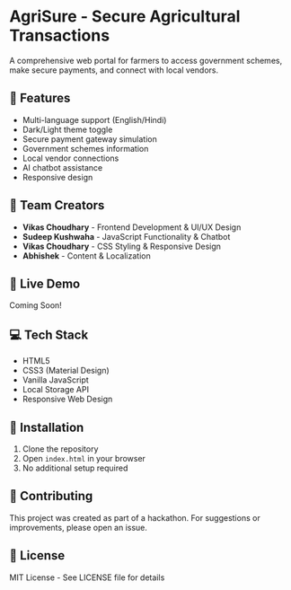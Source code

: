 # AgriSure - Secure Agricultural Transactions

A comprehensive web portal for farmers to access government schemes, make secure payments, and connect with local vendors.

## 🌾 Features
- Multi-language support (English/Hindi)
- Dark/Light theme toggle
- Secure payment gateway simulation
- Government schemes information
- Local vendor connections
- AI chatbot assistance
- Responsive design

## 👥 Team Creators
- **Vikas Choudhary** - Frontend Development & UI/UX Design
- **Sudeep Kushwaha** - JavaScript Functionality & Chatbot
- **Vikas Choudhary** - CSS Styling & Responsive Design
- **Abhishek** - Content & Localization

## 🚀 Live Demo
Coming Soon!

## 💻 Tech Stack
- HTML5
- CSS3 (Material Design)
- Vanilla JavaScript
- Local Storage API
- Responsive Web Design

## 📱 Installation
1. Clone the repository
2. Open `index.html` in your browser
3. No additional setup required

## 🤝 Contributing
This project was created as part of a hackathon. For suggestions or improvements, please open an issue.

## 📄 License
MIT License - See LICENSE file for details
